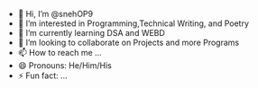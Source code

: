 - 👋 Hi, I’m @snehOP9
- 👀 I’m interested in Programming,Technical Writing, and Poetry
- 🌱 I’m currently learning DSA and WEBD
- 💞️ I’m looking to collaborate on Projects and more Programs
- 📫 How to reach me ...
- 😄 Pronouns: He/Him/His
- ⚡ Fun fact: ...

<!---
snehOP9/snehOP9 is a ✨ special ✨ repository because its `README.md` (this file) appears on your GitHub profile.
You can click the Preview link to take a look at your changes.
--->

